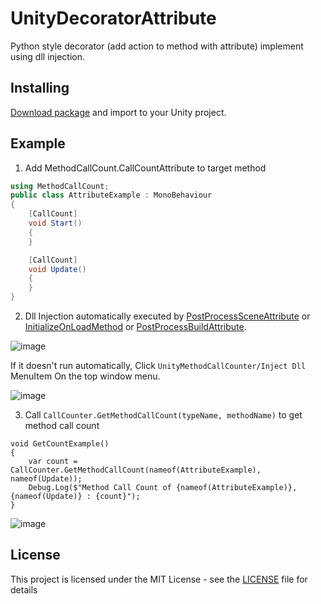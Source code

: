 # UnityDecoratorAttribute

Python style decorator (add action to method with attribute) implement using dll injection.

## Installing

[Download package](https://github.com/kdw9502/UnityMethodCallCounter/releases/download/1.0.0/UnityMethodCallCounter.unitypackage) and import to your Unity project.

## Example

1. Add MethodCallCount.CallCountAttribute to target method

```c#
using MethodCallCount;
public class AttributeExample : MonoBehaviour
{    
    [CallCount]
    void Start()
    {
    }

    [CallCount]
    void Update()
    {
    }
}

```


2. Dll Injection automatically executed by [PostProcessSceneAttribute](https://docs.unity3d.com/ScriptReference/Callbacks.PostProcessSceneAttribute.html) or [InitializeOnLoadMethod](https://docs.unity3d.com/ScriptReference/InitializeOnLoadMethodAttribute.html) or [PostProcessBuildAttribute](https://docs.unity3d.com/ScriptReference/Callbacks.PostProcessBuildAttribute.html). 

![image](https://user-images.githubusercontent.com/21076531/184492767-88fd2dbd-c231-44e2-b494-f7469893815e.png)

If it doesn't run automatically, Click `UnityMethodCallCounter/Inject Dll` MenuItem On the top window menu.

![image](https://user-images.githubusercontent.com/21076531/184492821-3fedc151-4b76-4e71-bcea-51a3c5ae0e75.png)

3. Call `CallCounter.GetMethodCallCount(typeName, methodName)` to get method call count

```
void GetCountExample()
{
    var count = CallCounter.GetMethodCallCount(nameof(AttributeExample), nameof(Update));
    Debug.Log($"Method Call Count of {nameof(AttributeExample)}, {nameof(Update)} : {count}");
}
```

![image](https://user-images.githubusercontent.com/21076531/184493039-b5fbdf6f-a771-4fde-839b-3eb2632e1b7e.png)

## License

This project is licensed under the MIT License - see the [LICENSE](LICENSE) file for details
